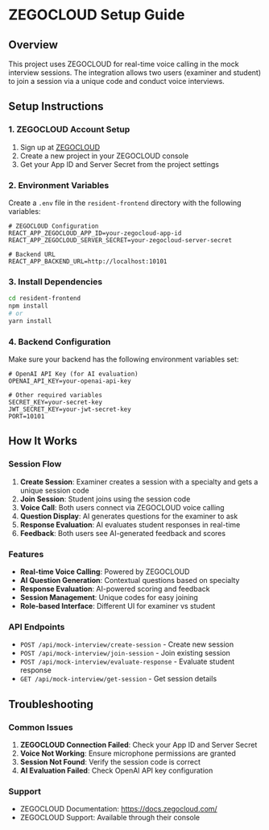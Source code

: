 # ZEGOCLOUD Setup Guide

## Overview
This project uses ZEGOCLOUD for real-time voice calling in the mock interview sessions. The integration allows two users (examiner and student) to join a session via a unique code and conduct voice interviews.

## Setup Instructions

### 1. ZEGOCLOUD Account Setup
1. Sign up at [ZEGOCLOUD](https://www.zegocloud.com/)
2. Create a new project in your ZEGOCLOUD console
3. Get your App ID and Server Secret from the project settings

### 2. Environment Variables
Create a `.env` file in the `resident-frontend` directory with the following variables:

```env
# ZEGOCLOUD Configuration
REACT_APP_ZEGOCLOUD_APP_ID=your-zegocloud-app-id
REACT_APP_ZEGOCLOUD_SERVER_SECRET=your-zegocloud-server-secret

# Backend URL
REACT_APP_BACKEND_URL=http://localhost:10101
```

### 3. Install Dependencies
```bash
cd resident-frontend
npm install
# or
yarn install
```

### 4. Backend Configuration
Make sure your backend has the following environment variables set:

```env
# OpenAI API Key (for AI evaluation)
OPENAI_API_KEY=your-openai-api-key

# Other required variables
SECRET_KEY=your-secret-key
JWT_SECRET_KEY=your-jwt-secret-key
PORT=10101
```

## How It Works

### Session Flow
1. **Create Session**: Examiner creates a session with a specialty and gets a unique session code
2. **Join Session**: Student joins using the session code
3. **Voice Call**: Both users connect via ZEGOCLOUD voice calling
4. **Question Display**: AI generates questions for the examiner to ask
5. **Response Evaluation**: AI evaluates student responses in real-time
6. **Feedback**: Both users see AI-generated feedback and scores

### Features
- **Real-time Voice Calling**: Powered by ZEGOCLOUD
- **AI Question Generation**: Contextual questions based on specialty
- **Response Evaluation**: AI-powered scoring and feedback
- **Session Management**: Unique codes for easy joining
- **Role-based Interface**: Different UI for examiner vs student

### API Endpoints
- `POST /api/mock-interview/create-session` - Create new session
- `POST /api/mock-interview/join-session` - Join existing session
- `POST /api/mock-interview/evaluate-response` - Evaluate student response
- `GET /api/mock-interview/get-session` - Get session details

## Troubleshooting

### Common Issues
1. **ZEGOCLOUD Connection Failed**: Check your App ID and Server Secret
2. **Voice Not Working**: Ensure microphone permissions are granted
3. **Session Not Found**: Verify the session code is correct
4. **AI Evaluation Failed**: Check OpenAI API key configuration

### Support
- ZEGOCLOUD Documentation: https://docs.zegocloud.com/
- ZEGOCLOUD Support: Available through their console 